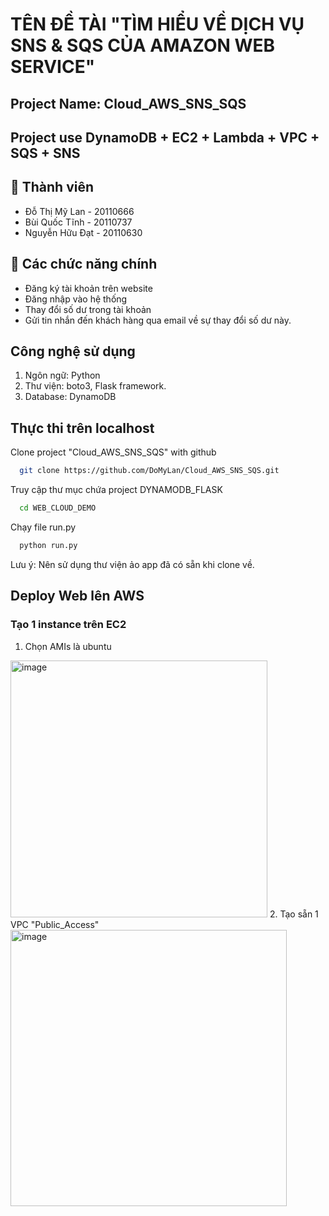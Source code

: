 # TÊN ĐỀ TÀI "TÌM HIỂU VỀ DỊCH VỤ SNS & SQS CỦA AMAZON WEB SERVICE"
## Project Name: Cloud_AWS_SNS_SQS

## Project use DynamoDB + EC2 + Lambda + VPC + SQS + SNS

## 🔗 Thành viên
- Đỗ Thị Mỹ Lan - 20110666
- Bùi Quốc Tĩnh - 20110737
- Nguyễn Hữu Đạt - 20110630

## 🔗 Các chức năng chính
- Đăng ký tài khoản trên website
- Đăng nhập vào hệ thống
- Thay đổi số dư trong tài khoản
- Gửi tin nhắn đến khách hàng qua email về sự thay đổi số dư này.

## Công nghệ sử dụng
1. Ngôn ngữ: Python 
2. Thư viện: boto3, Flask framework.
3. Database: DynamoDB

## Thực thi trên localhost
Clone project "Cloud_AWS_SNS_SQS" with github

```bash
  git clone https://github.com/DoMyLan/Cloud_AWS_SNS_SQS.git
```
Truy cập thư mục chứa project DYNAMODB_FLASK
```bash
  cd WEB_CLOUD_DEMO
```
Chạy file run.py
```bash
  python run.py
```
Lưu ý: Nên sử dụng thư viện ảo app đã có sẵn khi clone về.

## Deploy Web lên AWS
### Tạo 1 instance trên EC2
1. Chọn AMIs là ubuntu
<img width="411" alt="image" src="https://user-images.githubusercontent.com/115056835/209304713-228f0032-c73a-46c2-be18-c5d1d307b94f.png">
2. Tạo sẵn 1 VPC "Public_Access"
<img width="442" alt="image" src="https://user-images.githubusercontent.com/115056835/209305199-530fd3b8-bdee-43ce-a653-b724b685f4ab.png">











